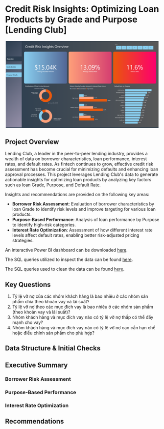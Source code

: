 # Credit Risk Insights: Optimizing Loan Products by Grade and Purpose [Lending Club]
![](images/overview_page.png)

## Project Overview
Lending Club, a leader in the peer-to-peer lending industry, provides a wealth of data on borrower characteristics, loan performance, interest rates, and default rates. As fintech continues to grow, effective credit risk assessment has become crucial for minimizing defaults and enhancing loan approval processes. This project leverages Lending Club's data to generate actionable insights for optimizing loan products by analyzing key factors such as loan Grade, Purpose, and Default Rate.

Insights and recommendations are provided on the following key areas:

- **Borrower Risk Assessment**: Evaluation of borrower characteristics by loan Grade to identify risk levels and improve targeting for various loan products.  
- **Purpose-Based Performance**: Analysis of loan performance by Purpose to identify high-risk categories.  
- **Interest Rate Optimization**: Assessment of how different interest rate levels affect default rates, enabling better risk-adjusted pricing strategies.

An interactive Power BI dashboard can be downloaded [here](https://app.powerbi.com/groups/me/reports/47bb9f14-9a87-492a-8b24-948a12c2f811/8f03a32be0be0e34306b?experience=power-bi "target=_blank").

The SQL queries utilized to inspect the data can be found [here](SQL_initial_checks.sql).

The SQL queries used to clean the data can be found [here](SQL_clean_and_transform.sql).


## Key Questions
1. Tỷ lệ vỡ nợ của các nhóm khách hàng là bao nhiêu ở các nhóm sản phẩm chia theo khoản vay và lãi suất?
2. Tỷ lệ vỡ nợ theo các mục đích vay là bao nhiêu ở các nhóm sản phẩm (theo khoản vay và lãi suất)?
3. Nhóm khách hàng và mục đích vay nào có tỷ lệ vỡ nợ thấp có thể đẩy mạnh cho vay?
4. Nhóm khách hàng và mục đích vay nào có tỷ lệ vỡ nợ cao cần hạn chế hoặc điều chỉnh sản phẩm cho phù hợp?

## Data Structure & Initial Checks

## Executive Summary
### Borrower Risk Assessment
### Purpose-Based Performance
### Interest Rate Optimization

## Recommendations

## 


